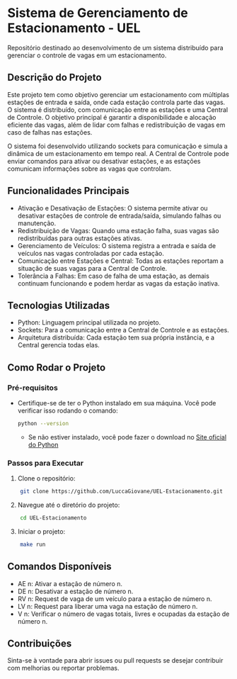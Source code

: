 # Sistema de Gerenciamento de Estacionamento - UEL
Repositório destinado ao desenvolvimento de um sistema distribuído para gerenciar o controle de vagas em um estacionamento.

## Descrição do Projeto
Este projeto tem como objetivo gerenciar um estacionamento com múltiplas estações de entrada e saída, onde cada estação controla parte das vagas. O sistema é distribuído, com comunicação entre as estações e uma Central de Controle. O objetivo principal é garantir a disponibilidade e alocação eficiente das vagas, além de lidar com falhas e redistribuição de vagas em caso de falhas nas estações.

O sistema foi desenvolvido utilizando sockets para comunicação e simula a dinâmica de um estacionamento em tempo real. A Central de Controle pode enviar comandos para ativar ou desativar estações, e as estações comunicam informações sobre as vagas que controlam.

## Funcionalidades Principais
- Ativação e Desativação de Estações: O sistema permite ativar ou desativar estações de controle de entrada/saída, simulando falhas ou manutenção.
- Redistribuição de Vagas: Quando uma estação falha, suas vagas são redistribuídas para outras estações ativas.
- Gerenciamento de Veículos: O sistema registra a entrada e saída de veículos nas vagas controladas por cada estação.
- Comunicação entre Estações e Central: Todas as estações reportam a situação de suas vagas para a Central de Controle.
- Tolerância a Falhas: Em caso de falha de uma estação, as demais continuam funcionando e podem herdar as vagas da estação inativa.

## Tecnologias Utilizadas
- Python: Linguagem principal utilizada no projeto.
- Sockets: Para a comunicação entre a Central de Controle e as estações.
- Arquitetura distribuída: Cada estação tem sua própria instância, e a Central gerencia todas elas.

## Como Rodar o Projeto
### Pré-requisitos
- Certifique-se de ter o Python instalado em sua máquina. Você pode verificar isso rodando o comando:

  ```bash
  python --version
  ```

  - Se não estiver instalado, você pode fazer o download no [Site oficial do Python](https://www.python.org/downloads/)

### Passos para Executar
  1. Clone o repositório:
     
```bash
    git clone https://github.com/LuccaGiovane/UEL-Estacionamento.git
  ```
  2. Navegue até o diretório do projeto:

```bash
    cd UEL-Estacionamento
  ```

  3. Iniciar o projeto:
     
```bash
    make run
  ```

## Comandos Disponíveis
- AE n: Ativar a estação de número n.
- DE n: Desativar a estação de número n.
- RV n: Request de vaga de um veículo para a estação de número n.
- LV n: Request para liberar uma vaga na estação de número n.
- V n: Verificar o número de vagas totais, livres e ocupadas da estação de número n.

## Contribuições
Sinta-se à vontade para abrir issues ou pull requests se desejar contribuir com melhorias ou reportar problemas.
